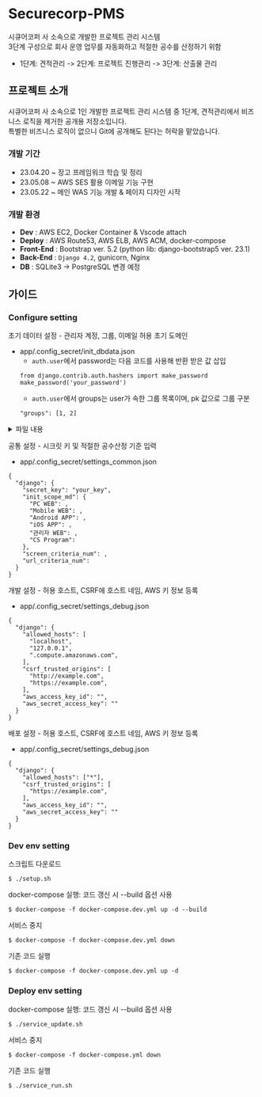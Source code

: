 # Securecorp-PMS
시큐어코퍼 사 소속으로 개발한 프로젝트 관리 시스템
<br>
3단계 구성으로 회사 운영 업무를 자동화하고 적절한 공수를 산정하기 위함
- 1단계: 견적관리 -> 2단계: 프로젝트 진행관리 -> 3단계: 산출물 관리


## 프로젝트 소개
시큐어코퍼 사 소속으로 1인 개발한 프로젝트 관리 시스템 중 1단계, 견적관리에서 비즈니스 로직을 제거한 공개용 저장소입니다.<br>
특별한 비즈니스 로직이 없으니 Git에 공개해도 된다는 허락을 맡았습니다.

### 개발 기간
* 23.04.20 ~ 장고 프레임워크 학습 및 정리
* 23.05.08 ~ AWS SES 활용 이메일 기능 구현
* 23.05.22 ~ 메인 WAS 기능 개발 & 페이지 디자인 시작

### 개발 환경
- **Dev**       : AWS EC2, Docker Container & Vscode attach
- **Deploy**    : AWS Route53, AWS ELB, AWS ACM, docker-compose
- **Front-End** : Bootstrap ver. 5.2 (python lib: django-bootstrap5 ver. 23.1)
- **Back-End**  : `Django 4.2`, gunicorn, Nginx
- **DB**        : SQLite3 -> PostgreSQL 변경 예정


## 가이드
### Configure setting
초기 데이터 설정 - 관리자 계정, 그룹, 이메일 허용 초기 도메인
- app/.config_secret/init_dbdata.json
    - `auth.user`에서 password는 다음 코드를 사용해 반환 받은 값 삽입
    ```
    from django.contrib.auth.hashers import make_password
    make_password('your_password')
    ```
    - `auth.user`에서 groups는 user가 속한 그룹 목록이며, pk 값으로 그룹 구분
    ```
    "groups": [1, 2]
    ```
<details>
<summary>파일 내용</summary>

<!-- summary 아래 한칸 공백 두어야함 -->
```
[
  {
    "model": "estimate.registereddomain",
    "pk": 1,
    "fields": {
      "email": ""
    }
  },
  {
    "model": "auth.group",
    "pk": 1,
    "fields": {
      "name": "개발"
    }
  },
  {
    "model": "auth.group",
    "pk": 2,
    "fields": {
      "name": "영업"
    }
  },
  {
    "model": "auth.user",
    "pk": 1,
    "fields": {
      "username": "admin",
      "password": "",
      "is_superuser": true,
      "is_staff": true
    }
  },
  {
    "model": "auth.user",
    "pk": 2,
    "fields": {
      "username": "",
      "password": "",
      "is_staff": true,
      "email": ",
      "groups": [1, 2]
    }
  },
  {
    "model": "auth.user",
    "pk": 3,
    "fields": {
      "username": "",
      "password": "",
      "is_staff": false,
      "email": "",
      "groups": [2]
    }
  }
]
```
</details>


공통 설정 - 시크릿 키 및 적절한 공수산정 기준 입력
- app/.config_secret/settings_common.json
```
{
  "django": {
    "secret_key": "your_key",
    "init_scope_md": {
      "PC WEB": ,
      "Mobile WEB": ,
      "Android APP": ,
      "iOS APP": ,
      "관리자 WEB": ,
      "CS Program":
    },
    "screen_criteria_num": ,
    "url_criteria_num":
  }
}
```

개발 설정 - 허용 호스트, CSRF에 호스트 네임, AWS 키 정보 등록
- app/.config_secret/settings_debug.json
```
{
  "django": {
    "allowed_hosts": [
      "localhost",
      "127.0.0.1",
      ".compute.amazonaws.com",
    ],
    "csrf_trusted_origins": [
      "http://example.com",
      "https://example.com",
    ],
    "aws_access_key_id": "",
    "aws_secret_access_key": ""
  }
}
```

배포 설정 - 허용 호스트, CSRF에 호스트 네임, AWS 키 정보 등록
- app/.config_secret/settings_debug.json
```
{
  "django": {
    "allowed_hosts": ["*"],
    "csrf_trusted_origins": [
      "https://example.com",
    ],
    "aws_access_key_id": "",
    "aws_secret_access_key": ""
  }
}
```

### Dev env setting
스크립트 다운로드
```
$ ./setup.sh
```

docker-compose 실행: 코드 갱신 시 --build 옵션 사용
```
$ docker-compose -f docker-compose.dev.yml up -d --build
```

서비스 중지
```
$ docker-compose -f docker-compose.dev.yml down
```

기존 코드 실행
```
$ docker-compose -f docker-compose.dev.yml up -d
```

### Deploy env setting
docker-compose 실행: 코드 갱신 시 --build 옵션 사용
```
$ ./service_update.sh
```

서비스 중지
```
$ docker-compose -f docker-compose.yml down
```

기존 코드 실행
```
$ ./service_run.sh
```
